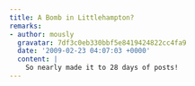 ```yaml
---
title: A Bomb in Littlehampton?
remarks:
- author: mously
  gravatar: 7df3c0eb330bbf5e8419424822cc4fa9
  date: '2009-02-23 04:07:03 +0000'
  content: |
    So nearly made it to 28 days of posts!
---
```

